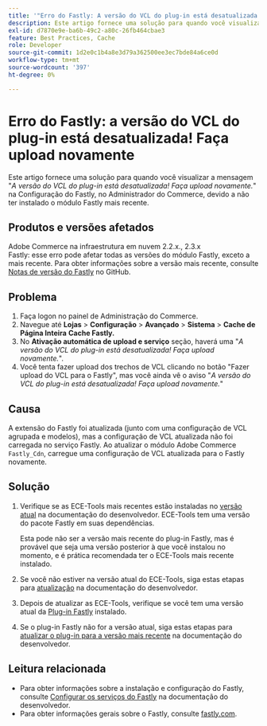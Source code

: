 ```yaml
---
title: '"Erro do Fastly: A versão do VCL do plug-in está desatualizada! Recarregue'''
description: Este artigo fornece uma solução para quando você visualizar a mensagem "*A versão do VCL do plug-in está desatualizada! Faça upload novamente.*" na Configuração do Fastly, no Administrador do Commerce, devido a não ter instalado o módulo Fastly mais recente.
exl-id: d7870e9e-ba6b-49c2-a80c-26fb464cbae3
feature: Best Practices, Cache
role: Developer
source-git-commit: 1d2e0c1b4a8e3d79a362500ee3ec7bde84a6ce0d
workflow-type: tm+mt
source-wordcount: '397'
ht-degree: 0%

---
```


# Erro do Fastly: a versão do VCL do plug-in está desatualizada! Faça upload novamente

Este artigo fornece uma solução para quando você visualizar a mensagem &quot;*A versão do VCL do plug-in está desatualizada! Faça upload novamente.*&quot; na Configuração do Fastly, no Administrador do Commerce, devido a não ter instalado o módulo Fastly mais recente.

## Produtos e versões afetados

Adobe Commerce na infraestrutura em nuvem 2.2.x., 2.3.x<br>
Fastly: esse erro pode afetar todas as versões do módulo Fastly, exceto a mais recente. Para obter informações sobre a versão mais recente, consulte [Notas de versão do Fastly](https://github.com/fastly/fastly-magento2/releases) no GitHub.

## Problema

1. Faça logon no painel de Administração do Commerce.
1. Navegue até **Lojas** > **Configuração** > **Avançado** > **Sistema** > **Cache de Página Inteira**   **Cache Fastly.**
1. No **Ativação automática de upload e serviço** seção, haverá uma &quot;*A versão do VCL do plug-in está desatualizada! Faça upload novamente.*&quot;.
1. Você tenta fazer upload dos trechos de VCL clicando no botão &quot;Fazer upload do VCL para o Fastly&quot;, mas você ainda vê o aviso &quot;*A versão do VCL do plug-in está desatualizada! Faça upload novamente.*&quot;

## Causa

A extensão do Fastly foi atualizada (junto com uma configuração de VCL agrupada e modelos), mas a configuração de VCL atualizada não foi carregada no serviço Fastly. Ao atualizar o módulo Adobe Commerce `Fastly_Cdn`, carregue uma configuração de VCL atualizada para o Fastly novamente.

## Solução

1. Verifique se as ECE-Tools mais recentes estão instaladas no [versão atual](https://experienceleague.adobe.com/docs/commerce-cloud-service/user-guide/release-notes/cloud-tools-suite.html) na documentação do desenvolvedor. ECE-Tools tem uma versão do pacote Fastly em suas dependências.

   Esta pode não ser a versão mais recente do plug-in Fastly, mas é provável que seja uma versão posterior à que você instalou no momento, e é prática recomendada ter o ECE-Tools mais recente instalado.

1. Se você não estiver na versão atual do ECE-Tools, siga estas etapas para [atualização](https://experienceleague.adobe.com/docs/commerce-cloud-service/user-guide/dev-tools/ece-tools/update-package.html) na documentação do desenvolvedor.
1. Depois de atualizar as ECE-Tools, verifique se você tem uma versão atual da [Plug-in Fastly](https://github.com/fastly/fastly-magento2/tree/master/etc/vcl_snippets) instalado.
1. Se o plug-in Fastly não for a versão atual, siga estas etapas para [atualizar o plug-in para a versão mais recente](https://experienceleague.adobe.com/docs/commerce-cloud-service/user-guide/cdn/setup-fastly/fastly-configuration.html#upgrade-the-fastly-module) na documentação do desenvolvedor.

## Leitura relacionada

* Para obter informações sobre a instalação e configuração do Fastly, consulte [Configurar os serviços do Fastly](https://experienceleague.adobe.com/docs/commerce-cloud-service/user-guide/cdn/fastly.html) na documentação do desenvolvedor.
* Para obter informações gerais sobre o Fastly, consulte [fastly.com](https://www.fastly.com/).

